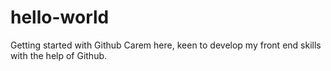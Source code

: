 # hello-world
Getting started with Github
Carem here, keen to develop my front end skills with the help of Github. 
